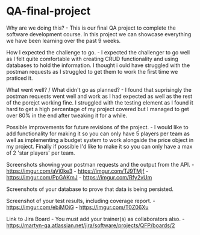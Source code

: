 # QA-final-project
Why are we doing this?
        - This is our final QA project to complete the software development course. In this project we can showcase everything we have been learning over the past 9 weeks.

How I expected the challenge to go.
        - I expected the challenger to go well as I felt quite comfortable with creating CRUD functionality and using databases to hold the information. I thought i ould have struggled with the postman requests as I struggled to get them to work the first time we praticed it.

What went well? / What didn't go as planned?
        - I found that suprisingly the postman requests went well and work as I had expected as well as the rest of the porejct working fine. I struggled with the testing element as I found it hard to get a high percentage of my project covered but I managed to get over 80% in the end after tweaking it for a while.

Possible improvements for future revisions of the project.
        - I would like to add functionality for making it so you can only have 5 players per team as well as implementing a budget system to work alongside the price object in my project. Finally if possible I'd like to make it so you can only have a max of 2 'star players' per team.

Screenshots showing your postman requests and the output from the API.
        - https://imgur.com/aVi0ke3
        - https://imgur.com/TJ9TMjf
        - https://imgur.com/PpGAKmJ
        - https://imgur.com/Rfy2vUm

Screenshots of your database to prove that data is being persisted.


Screenshot of your test results, including coverage report.
        - https://imgur.com/ebiMOiG
        - https://imgur.com/T0Z06Xu


Link to Jira Board - You must add your trainer(s) as collaborators also.
        - https://martyn-qa.atlassian.net/jira/software/projects/QFP/boards/2
